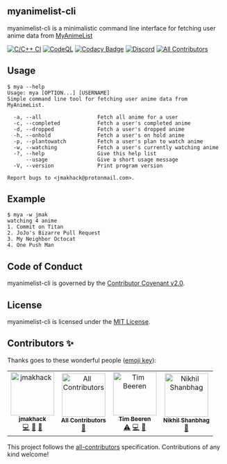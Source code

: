 ## myanimelist-cli

myanimelist-cli is a minimalistic command line interface for fetching user anime data from [MyAnimeList](https://myanimelist.net/)

[![C/C++ CI](https://github.com/jmakhack/mya/actions/workflows/c-cpp.yml/badge.svg?branch=master)](https://github.com/jmakhack/mya/actions/workflows/c-cpp.yml)
[![CodeQL](https://github.com/jmakhack/mya/actions/workflows/codeql-analysis.yml/badge.svg)](https://github.com/jmakhack/mya/actions/workflows/codeql-analysis.yml)
[![Codacy Badge](https://app.codacy.com/project/badge/Grade/a30e5356c06e4381a0b5ea92aba65ada)](https://www.codacy.com/gh/jmakhack/myanimelist-cli/dashboard?utm_source=github.com&amp;utm_medium=referral&amp;utm_content=jmakhack/myanimelist-cli&amp;utm_campaign=Badge_Grade)
[![Discord](https://img.shields.io/discord/1023562225790767175?color=%20%237289DA&label=discord&logo=discord&logoColor=%20%237289DA)](https://discord.gg/RTgxfFW9mS)<!-- ALL-CONTRIBUTORS-BADGE:START - Do not remove or modify this section -->
[![All Contributors](https://img.shields.io/badge/all_contributors-4-orange.svg?style=flat-square)](#contributors-)
<!-- ALL-CONTRIBUTORS-BADGE:END -->

## Usage
```
$ mya --help
Usage: mya [OPTION...] [USERNAME]
Simple command line tool for fetching user anime data from MyAnimeList.

  -a, --all                  Fetch all anime for a user
  -c, --completed            Fetch a user's completed anime
  -d, --dropped              Fetch a user's dropped anime
  -h, --onhold               Fetch a user's on hold anime
  -p, --plantowatch          Fetch a user's plan to watch anime
  -w, --watching             Fetch a user's currently watching anime
  -?, --help                 Give this help list
      --usage                Give a short usage message
  -V, --version              Print program version

Report bugs to <jmakhack@protonmail.com>.
```

## Example
```
$ mya -w jmak
watching 4 anime
1. Commit on Titan
2. JoJo's Bizarre Pull Request
3. My Neighbor Octocat
4. One Push Man
```

## Code of Conduct
myanimelist-cli is governed by the [Contributor Covenant v2.0](CODE_OF_CONDUCT.md).

## License
myanimelist-cli is licensed under the [MIT License](LICENSE).

## Contributors ✨

Thanks goes to these wonderful people ([emoji key](https://allcontributors.org/docs/en/emoji-key)):

<!-- ALL-CONTRIBUTORS-LIST:START - Do not remove or modify this section -->
<!-- prettier-ignore-start -->
<!-- markdownlint-disable -->
<table>
  <tbody>
    <tr>
      <td align="center"><a href="https://github.com/jmakhack"><img src="https://avatars.githubusercontent.com/u/1442227?v=4?s=100" width="100px;" alt="jmakhack"/><br /><sub><b>jmakhack</b></sub></a><br /><a href="https://github.com/jmakhack/myanimelist-cli/commits?author=jmakhack" title="Code">💻</a> <a href="#maintenance-jmakhack" title="Maintenance">🚧</a> <a href="https://github.com/jmakhack/myanimelist-cli/commits?author=jmakhack" title="Documentation">📖</a></td>
      <td align="center"><a href="https://allcontributors.org"><img src="https://avatars.githubusercontent.com/u/46410174?v=4?s=100" width="100px;" alt="All Contributors"/><br /><sub><b>All Contributors</b></sub></a><br /><a href="https://github.com/jmakhack/myanimelist-cli/commits?author=all-contributors" title="Documentation">📖</a></td>
      <td align="center"><a href="https://www.linkedin.com/in/tim-beeren-88355615b/"><img src="https://avatars.githubusercontent.com/u/36151761?v=4?s=100" width="100px;" alt="Tim Beeren"/><br /><sub><b>Tim Beeren</b></sub></a><br /><a href="https://github.com/jmakhack/myanimelist-cli/commits?author=TBeeren" title="Tests">⚠️</a> <a href="https://github.com/jmakhack/myanimelist-cli/commits?author=TBeeren" title="Code">💻</a> <a href="https://github.com/jmakhack/myanimelist-cli/commits?author=TBeeren" title="Documentation">📖</a></td>
      <td align="center"><a href="https://github.com/Nikhil-1503"><img src="https://avatars.githubusercontent.com/u/61755381?v=4?s=100" width="100px;" alt="Nikhil Shanbhag"/><br /><sub><b>Nikhil Shanbhag</b></sub></a><br /><a href="#maintenance-Nikhil-1503" title="Maintenance">🚧</a></td>
    </tr>
  </tbody>
  <tfoot>
    
  </tfoot>
</table>

<!-- markdownlint-restore -->
<!-- prettier-ignore-end -->

<!-- ALL-CONTRIBUTORS-LIST:END -->

This project follows the [all-contributors](https://github.com/all-contributors/all-contributors) specification. Contributions of any kind welcome!
